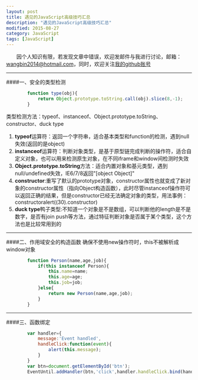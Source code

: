 ```yaml
---
layout: post
title: 遇见的JavaScript高级技巧汇总
description: "遇见的JavaScript高级技巧汇总"
modified: 2015-08-27
category: JavaScript
tags: [JavaScript]
---
```


　　因个人知识有限，若发现文章中错误，欢迎发邮件与我进行讨论，邮箱：wangbin2014@hotmail.com，同时，欢迎关注[我的github账号](https://github.com/wangbin2015)                  　　        

***

####一、安全的类型检测

```javascript
		function type(obj){
        	return Object.prototype.toString.call(obj).slice(8,-1);
        }
```
类型检测方法：typeof、instanceof、Object.prototype.toString、constructor、duck type        
1. **typeof**运算符：返回一个字符串，适合基本类型和function的检测，遇到null失效(返回的是object)         
2. **instanceof**运算符：判断对象类型，是基于原型链完成判断的操作符，适合自定义对象，也可以用来检测原生对象，在不同iframe和window间检测时失效       
3. **Object.prototype.toString**方法：适合内置对象和基元类型，遇到null/undefined失效，IE6/7/8返回"[object Object]"    
4. **constructor**:重写了默认的prototype对象，constructor属性也就变成了新对象的constructor属性（指向Object构造函数），此时尽管instanceof操作符可以返回正确的结果，但是constructor已经无法确定对象的类型，用法事例：constructoralert((30).constructor)      
5. **duck type**鸭子类型:不知道一个对象是不是数组，可以判断他的length是不是数字，是否有join push等方法，通过特征判断对象是否属于某个类型，这个方法也是比较常用到的       

***

####二、作用域安全的构造函数
确保不使用new操作符时，this不被解析成window对象
```javascript
		function Person(name,age,job){
			if(this instanceof Person){
				this.name=name;
				this.age=age;
				this.job=job;
			}else{
				return new Person(name,age,job);
			}
		}
```
***

####三、函数绑定
```javascript
		var handler={
			message:'Event handled',
			handleClick:function(event){
				alert(this.message);
			}
		}
		var btn=document.getElementById('btn');
		EventUntil.addHandler(btn,'click',handler.handleClick.bind(handler));
```

